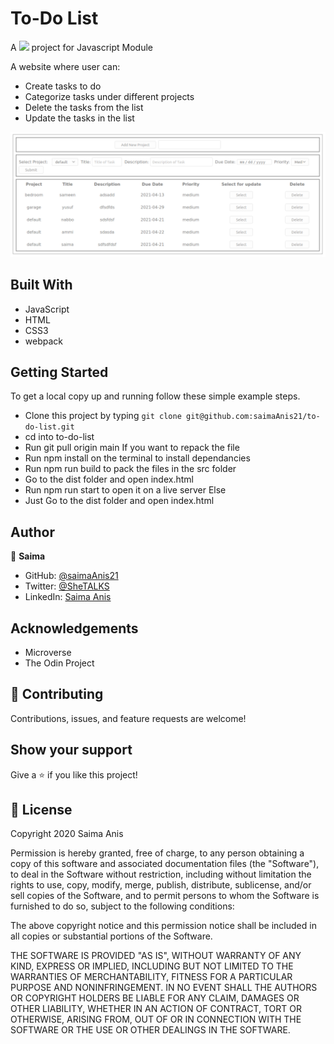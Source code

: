 # To-Do List 

A  ![](https://img.shields.io/badge/Microverse-blueviolet)  project for Javascript Module

A website where user can: 
- Create tasks to do
- Categorize tasks under different projects
- Delete the tasks from the list
- Update the tasks in the list

![](todo-list.png)

## Built With

- JavaScript
- HTML
- CSS3
- webpack

## Getting Started

To get a local copy up and running follow these simple example steps.

- Clone this project by typing ```git clone git@github.com:saimaAnis21/to-do-list.git```
- cd into to-do-list
- Run git pull origin main
If you want to repack the file
- Run npm install on the terminal to install dependancies
- Run npm run build to pack the files in the src folder
- Go to the dist folder and open index.html
- Run npm run start to open it on a live server
Else
- Just Go to the dist folder and open index.html


## Author

👤 **Saima**

- GitHub: [@saimaAnis21](https://github.com/saimaAnis21)
- Twitter: [@SheTALKS](https://twitter.com/SheTALKS6)
- LinkedIn: [Saima Anis](https://www.linkedin.com/in/saima-anis-3a07921b2/)

## Acknowledgements
- Microverse
- The Odin Project

## 🤝 Contributing

Contributions, issues, and feature requests are welcome!


## Show your support

Give a ⭐️ if you like this project!

## 📝 License

Copyright 2020 Saima Anis

Permission is hereby granted, free of charge, to any person obtaining a copy of this software and associated documentation files (the "Software"), to deal in the Software without restriction, including without limitation the rights to use, copy, modify, merge, publish, distribute, sublicense, and/or sell copies of the Software, and to permit persons to whom the Software is furnished to do so, subject to the following conditions:

The above copyright notice and this permission notice shall be included in all copies or substantial portions of the Software.

THE SOFTWARE IS PROVIDED "AS IS", WITHOUT WARRANTY OF ANY KIND, EXPRESS OR IMPLIED, INCLUDING BUT NOT LIMITED TO THE WARRANTIES OF MERCHANTABILITY, FITNESS FOR A PARTICULAR PURPOSE AND NONINFRINGEMENT. IN NO EVENT SHALL THE AUTHORS OR COPYRIGHT HOLDERS BE LIABLE FOR ANY CLAIM, DAMAGES OR OTHER LIABILITY, WHETHER IN AN ACTION OF CONTRACT, TORT OR OTHERWISE, ARISING FROM, OUT OF OR IN CONNECTION WITH THE SOFTWARE OR THE USE OR OTHER DEALINGS IN THE SOFTWARE.
